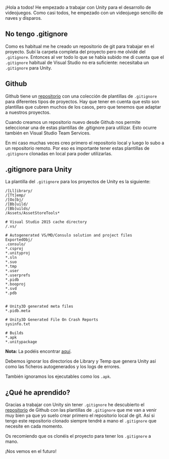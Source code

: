 ¡Hola a todos! He empezado a trabajar con Unity para el desarrollo de videojuegos. Como casi todos, he empezado con un videojuego sencillo de naves y disparos. 

## No tengo .gitignore

Como es habitual me he creado un repositorio de git para trabajar en el proyecto. Subí la carpeta completa del proyecto pero me olvidé del `.gitignore`. Entonces al ver todo lo que se había subido me di cuenta que el `.gitignore` habitual de Visual Studio no era suficiente: necesitaba un `.gitignore` para Unity.

## Github

Github tiene un [repositorio](https://github.com/github/gitignore) con una colección de plantillas de `.gitignore` para diferentes tipos de proyectos. Hay que tener en cuenta que esto son plantillas que cubren muchos de los casos, pero que tenemos que adaptar a nuestros proyectos.

Cuando creamos un repositorio nuevo desde Github nos permite seleccionar una de estas plantillas de .gitignore para utilizar. Esto ocurre también en Visual Studio Team Services.

En mi caso muchas veces creo primero el repositorio local y luego lo subo a un repositorio remoto. Por eso es importante tener estas plantillas de `.gitignore` clonadas en local para poder utilizarlas.

## .gitignore para Unity

La plantilla del `.gitignore` para los proyectos de Unity es la siguiente:

```
/[Ll]ibrary/
/[Tt]emp/
/[Oo]bj/
/[Bb]uild/
/[Bb]uilds/
/Assets/AssetStoreTools*

# Visual Studio 2015 cache directory
/.vs/

# Autogenerated VS/MD/Consulo solution and project files
ExportedObj/
.consulo/
*.csproj
*.unityproj
*.sln
*.suo
*.tmp
*.user
*.userprefs
*.pidb
*.booproj
*.svd
*.pdb


# Unity3D generated meta files
*.pidb.meta

# Unity3D Generated File On Crash Reports
sysinfo.txt

# Builds
*.apk
*.unitypackage
```

**Nota:** La podéis encontrar [aquí](https://github.com/github/gitignore/blob/master/Unity.gitignore).

Debemos ignorar los directorios de Library y Temp que genera Unity así como las ficheros autogenerados y los logs de errores.

También ignoramos los ejecutables como los `.apk`.

## ¿Qué he aprendido?

Gracias a trabajar con Unity sin tener `.gitignore` he descubierto el [repositorio](https://github.com/github/gitignore) de Github con las plantillas de `.gitignore` que me van a venir muy bien ya que yo suelo crear primero el repositorio local de git. Así si tengo este repositorio clonado siempre tendré a mano el `.gitignore` que necesite en cada momento.

Os recomiendo que os clonéis el proyecto para tener los `.gitignore` a mano. 

¡Nos vemos en el futuro!